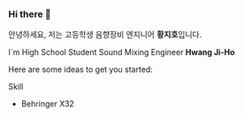 ### Hi there 👋


안녕하세요, 저는 고등학생 음향장비 엔지니어 **황지호**입니다.

I`m High School Student Sound Mixing Engineer **Hwang Ji-Ho**

Here are some ideas to get you started:

Skill
- Behringer X32
